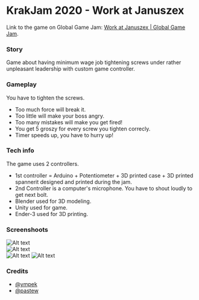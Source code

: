 # KrakJam 2020 - Work at Januszex

Link to the game on Global Game Jam: [Work at Januszex | Global Game Jam](https://globalgamejam.org/2020/games/work-januszex-2).  

### Story
Game about having minimum wage job tightening screws under rather unpleasant leadership with custom game controller.

### Gameplay
You have to tighten the screws.
* Too much force will break it.
* Too little will make your boss angry.
* Too many mistakes will make you get fired!
* You get 5 groszy for every screw you tighten correcly.
* Timer speeds up, you have to hurry up!

### Tech info
The game uses 2 controllers. 
* 1st controller = Arduino + Potentiometer + 3D printed case + 3D printed spannerit designed and printed during the jam. 
* 2nd Controller is a computer's microphone. You have to shout loudly to get next bolt.
* Blender used for 3D modeling.
* Unity used for game.
* Ender-3 used for 3D printing.

### Screenshoots 
![Alt text](screenshoots/s1.png?raw=true "screenshoots/s1.png")  
![Alt text](screenshoots/s2.jpg?raw=true "screenshoots/s2.jpg")  
![Alt text](screenshoots/s3.png?raw=true "screenshoots/s3.png") 
![Alt text](screenshoots/s3.jpg?raw=true "screenshoots/s4.jpg") 

### Credits
* [@ympek](http://ympek.net/)
* [@pastew](http://pastew.com/)

